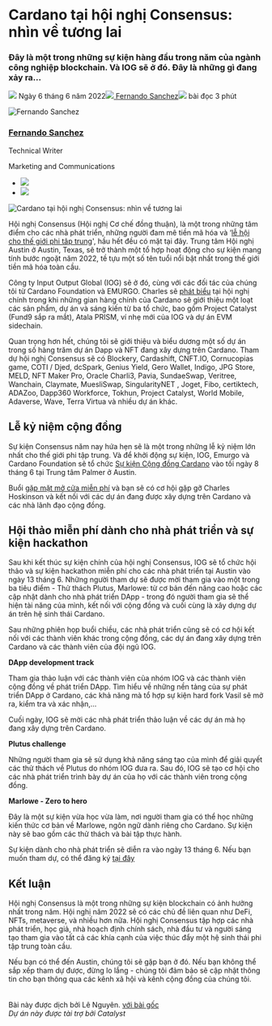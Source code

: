 # Cardano tại hội nghị Consensus: nhìn về tương lai

### **Đây là một trong những sự kiện hàng đầu trong năm của ngành công nghiệp blockchain. Và IOG sẽ ở đó. Đây là những gì đang xảy ra…**

![](img/2022-06-06-cardano-at-consensus-a-look-ahead.002.png) Ngày 6 tháng 6 năm 2022![](img/2022-06-06-cardano-at-consensus-a-look-ahead.002.png)[ Fernando Sanchez](/en/blog/authors/fernando-sanchez/page-1/)![](img/2022-06-06-cardano-at-consensus-a-look-ahead.003.png) bài đọc 3 phút

![Fernando Sanchez](img/2022-06-06-cardano-at-consensus-a-look-ahead.004.png)[](/en/blog/authors/fernando-sanchez/page-1/)

### [**Fernando Sanchez**](/en/blog/authors/fernando-sanchez/page-1/)

Technical Writer

Marketing and Communications

- ![](img/2022-06-06-cardano-at-consensus-a-look-ahead.005.png)[](mailto:fernando.sanchez@iohk.io "Email")
- ![](img/2022-06-06-cardano-at-consensus-a-look-ahead.006.png)[](https://www.linkedin.com/in/linkedinsanchezf/ "LinkedIn")

![Cardano tại hội nghị Consensus: nhìn về tương lai](img/2022-06-06-cardano-at-consensus-a-look-ahead.007.jpeg)

Hội nghị Consensus (Hội nghị Cơ chế đồng thuận), là một trong những tâm điểm cho các nhà phát triển, những người đam mê tiền mã hóa và ‘[lễ hội cho thế giới phi tâp trung](https://www.coindesk.com/consensus2022/)', hầu hết đều có mặt tại đây. Trung tâm Hội nghị Austin ở Austin, Texas, sẽ trở thành một tổ hợp hoạt động cho sự kiện mang tính bước ngoặt năm 2022, tề tựu một số tên tuổi nổi bật nhất trong thế giới tiền mã hóa toàn cầu.

Công ty Input Output Global (IOG) sẽ ở đó, cùng với các đối tác của chúng tôi từ Cardano Foundation và EMURGO. Charles sẽ [phát biểu](https://events.coindesk.com/consensus2022/agenda/session/915238) tại hội nghị chính trong khi những gian hàng chính của Cardano sẽ giới thiệu một loạt các sản phẩm, dự án và sáng kiến từ ba tổ chức, bao gồm Project Catalyst (Fund9 sắp ra mắt), Atala PRISM, ví nhẹ mới của IOG và dự án EVM sidechain.

Quan trọng hơn hết, chúng tôi sẽ giới thiệu và biểu dương một số dự án trong số hàng trăm dự án Dapp và NFT đang xây dựng trên Cardano. Tham dự hội nghị Consensus sẽ có Blockery, Cardashift, CNFT.IO, Cornucopias game, COTI / Djed, dcSpark, Genius Yield, Gero Wallet, Indigo, JPG Store, MELD, NFT Maker Pro, Oracle Charli3, Pavia, SundaeSwap, Veritree, Wanchain, Claymate, MuesliSwap, SingularityNET , Joget, Fibo, certiktech, ADAZoo, Dapp360 Workforce, Tokhun, Project Catalyst, World Mobile, Adaverse, Wave, Terra Virtua và nhiều dự án khác.

## **Lễ kỷ niệm cộng đồng**

Sự kiện Consensus năm nay hứa hẹn sẽ là một trong những lễ kỷ niệm lớn nhất cho thế giới phi tập trung. Và để khởi động sự kiện, IOG, Emurgo và Cardano Foundation sẽ tổ chức [Sự kiện Cộng đồng Cardano](https://iohk.link/cardano-community-event) vào tối ngày 8 tháng 6 tại Trung tâm Palmer ở Austin.

Buổi [gặp mặt mở cửa miễn phí](https://twitter.com/InputOutputHK/status/1529175571594452995?s=20&t=ej6XHH_j1TbuDa-JLYQx4g) và bạn sẽ có cơ hội gặp gỡ Charles Hoskinson và kết nối với các dự án đang được xây dựng trên Cardano và các nhà lãnh đạo cộng đồng.

## **Hội thảo miễn phí dành cho nhà phát triển và sự kiện hackathon**

Sau khi kết thúc sự kiện chính của hội nghị Consensus, IOG sẽ tổ chức hội thảo và sự kiện hackathon miễn phí cho các nhà phát triển tại Austin vào ngày 13 tháng 6. Những người tham dự sẽ được mời tham gia vào một trong ba tiêu điểm - Thử thách Plutus, Marlowe: từ cơ bản đến nâng cao hoặc các cập nhật dành cho nhà phát triển DApp - trong đó người tham gia sẽ thể hiện tài năng của mình, kết nối với cộng đồng và cuối cùng là xây dựng dự án trên hệ sinh thái Cardano.

Sau những phiên họp buổi chiều, các nhà phát triển cũng sẽ có cơ hội kết nối với các thành viên khác trong cộng đồng, các dự án đang xây dựng trên Cardano và các thành viên của đội ngũ IOG.

**DApp development track**

Tham gia thảo luận với các thành viên của nhóm IOG và các thành viên cộng đồng về phát triển DApp. Tìm hiểu về những nền tảng của sự phát triển DApp ở Cardano, các khả năng mà tổ hợp sự kiện hard fork Vasil sẽ mở ra, kiểm tra và xác nhận,...

Cuối ngày, IOG sẽ mời các nhà phát triển thảo luận về các dự án mà họ đang xây dựng trên Cardano.

**Plutus challenge**

Những người tham gia sẽ sử dụng khả năng sáng tạo của mình để giải quyết các thử thách về Plutus do nhóm IOG đưa ra. Sau đó, IOG sẽ tạo cơ hội cho các nhà phát triển trình bày dự án của họ với các thành viên trong cộng đồng.

**Marlowe - Zero to hero**

Đây là một sự kiện vừa học vừa làm, nơi người tham gia có thể học những kiến thức cơ bản về Marlowe, ngôn ngữ dành riêng cho Cardano. Sự kiện này sẽ bao gồm các thử thách và bài tập thực hành.

Sự kiện dành cho nhà phát triển sẽ diễn ra vào ngày 13 tháng 6. Nếu bạn muốn tham dự, có thể đăng ký [tại đây](https://iogmeetups2022.co.uk/)

## **Kết luận**

Hội nghị Consensus là một trong những sự kiện blockchain có ảnh hưởng nhất trong năm. Hội nghị năm 2022 sẽ có các chủ đề liên quan như DeFi, NFTs, metaverse, và nhiều hơn nữa. Hội nghị Consensus tập hợp các nhà phát triển, học giả, nhà hoạch định chính sách, nhà đầu tư và người sáng tạo tham gia vào tất cả các khía cạnh của việc thúc đẩy một hệ sinh thái phi tập trung toàn cầu.

Nếu bạn có thể đến Austin, chúng tôi sẽ gặp bạn ở đó. Nếu bạn không thể sắp xếp tham dự được, đừng lo lắng - chúng tôi đảm bảo sẽ cập nhật thông tin cho bạn thông qua các kênh xã hội và kênh cộng đồng của chúng tôi.<br><br><br>Bài này được dịch bởi Lê Nguyên. <a class="_active_edit_href" href="https://iohk.io/en/blog/posts/2022/06/06/cardano-at-consensus-a-look-ahead/">với bài gốc</a><br><em>Dự án này được tài trợ bởi Catalyst</em>

